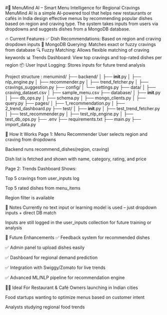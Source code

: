 #🍴 MenuMind AI – Smart Menu Intelligence for Regional Cravings
MenuMind AI is a simple AI-powered tool that helps new restaurants or cafés in India design effective menus by recommending popular dishes based on region and craving type. The system takes inputs from users via dropdowns and suggests dishes from a MongoDB database.

🔥 Current Features
✅ Dish Recommendations: Based on region and craving dropdown inputs
📂 MongoDB Querying: Matches exact or fuzzy cravings from database
🔍 Fuzzy Matching: Allows flexible matching of craving keywords
📊 Trends Dashboard: View top cravings and top-rated dishes per region
📦 User Input Logging: Stores inputs for future trend analysis

Project structure :
menumind/
├── backend/
│   ├── __init__.py
│   ├── nlp_engine.py
│   ├── recommender.py
│   ├── trend_fetcher.py
│   ├── cravings_suggestion.py
├── config/
│   └── settings.py
├── data/
│   ├── craving_dataset.csv
│   ├── sample_menu.csv
├── database/
│   ├── __init__.py
│   ├── db_ops.py
│   ├── schema.py
│   ├── mongo_clients.py
│   ├── query.py
├── pages/
│   ├── 1_recommendation.py
│   ├── 2_trend_dashboard.py
├── test/
│   ├── __init__.py
│   ├── test_trend_fetcher.py
│   ├── test_recommender.py
│   ├── test_nlp_engine.py
│   ├── test_db_ops.py
├── .env
├── requirements.txt
├── main.py
├── import_data.py



🧠 How It Works
Page 1: Menu Recommender
User selects region and craving from dropdowns

Backend runs recommend_dishes(region, craving)

Dish list is fetched and shown with name, category, rating, and price

Page 2: Trends Dashboard
Shows:

Top 5 cravings from user_inputs log

Top 5 rated dishes from menu_items

Region filter is available


📌 Notes
Currently no text input or learning model is used – just dropdown inputs + direct DB match

Inputs are still logged in the user_inputs collection for future training or analysis


🔮 Future Enhancements
✅ Feedback system for recommended dishes

✅ Admin panel to upload dishes easily

✅ Dashboard for regional demand prediction

✅ Integration with Swiggy/Zomato for live trends

✅ Advanced ML/NLP pipeline for recommendation engine


👨‍🍳 Ideal For
Restaurant & Café Owners launching in Indian cities

Food startups wanting to optimize menus based on customer intent

Analysts studying regional food trends
